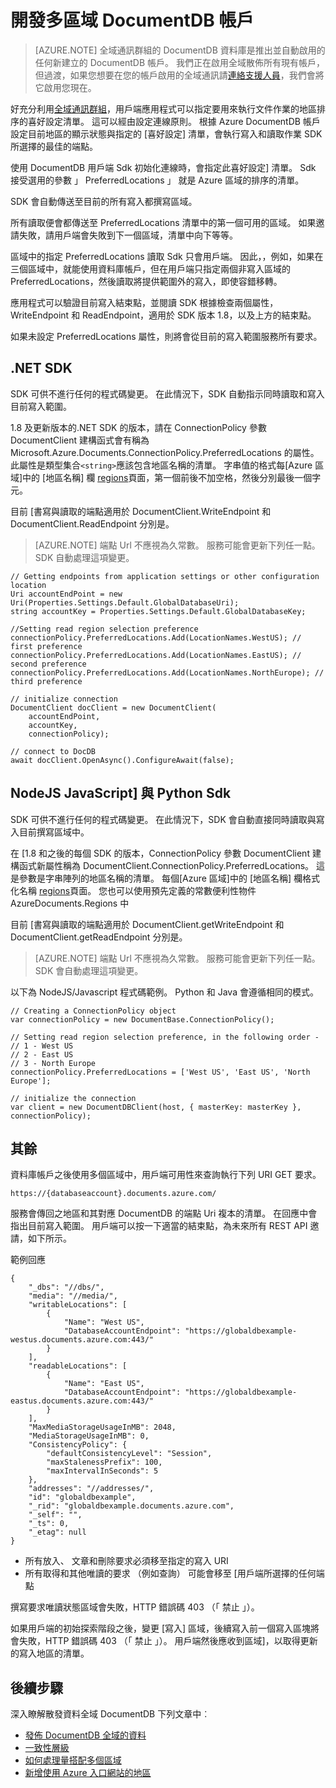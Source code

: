 <properties
   pageTitle="使用多個區域中 DocumentDB 開發 |Microsoft Azure"
   description="瞭解如何從 Azure DocumentDB，完全受管理的 NoSQL 資料庫服務存取多個區域中的資料。"
   services="documentdb"
   documentationCenter=""
   authors="kiratp"
   manager="jhubbard"
   editor=""/>

<tags
   ms.service="documentdb"
   ms.devlang="multiple"
   ms.topic="article"
   ms.tgt_pltfrm="na"
   ms.workload="na"
   ms.date="10/25/2016"
   ms.author="kipandya"/>
   
# <a name="developing-with-multi-region-documentdb-accounts"></a>開發多區域 DocumentDB 帳戶

> [AZURE.NOTE] 全域通訊群組的 DocumentDB 資料庫是推出並自動啟用的任何新建立的 DocumentDB 帳戶。 我們正在啟用全域散佈所有現有帳戶，但過渡，如果您想要在您的帳戶啟用的全域通訊請[連絡支援人員](https://portal.azure.com/?#blade/Microsoft_Azure_Support/HelpAndSupportBlade)，我們會將它啟用您現在。

好充分利用[全域通訊群組](documentdb-distribute-data-globally.md)，用戶端應用程式可以指定要用來執行文件作業的地區排序的喜好設定清單。 這可以經由設定連線原則。 根據 Azure DocumentDB 帳戶設定目前地區的顯示狀態與指定的 [喜好設定] 清單，會執行寫入和讀取作業 SDK 所選擇的最佳的端點。 

使用 DocumentDB 用戶端 Sdk 初始化連線時，會指定此喜好設定] 清單。 Sdk 接受選用的參數 」 PreferredLocations 」 就是 Azure 區域的排序的清單。

SDK 會自動傳送至目前的所有寫入都撰寫區域。 

所有讀取便會都傳送至 PreferredLocations 清單中的第一個可用的區域。 如果邀請失敗，請用戶端會失敗到下一個區域，清單中向下等等。 

區域中的指定 PreferredLocations 讀取 Sdk 只會用戶端。 因此，，例如，如果在三個區域中，就能使用資料庫帳戶，但在用戶端只指定兩個非寫入區域的 PreferredLocations，然後讀取將提供範圍外的寫入，即使容錯移轉。

應用程式可以驗證目前寫入結束點，並閱讀 SDK 根據檢查兩個屬性，WriteEndpoint 和 ReadEndpoint，適用於 SDK 版本 1.8，以及上方的結束點。 

如果未設定 PreferredLocations 屬性，則將會從目前的寫入範圍服務所有要求。 


## <a name="net-sdk"></a>.NET SDK
SDK 可供不進行任何的程式碼變更。 在此情況下，SDK 自動指示同時讀取和寫入目前寫入範圍。 

1.8 及更新版本的.NET SDK 的版本，請在 ConnectionPolicy 參數 DocumentClient 建構函式會有稱為 Microsoft.Azure.Documents.ConnectionPolicy.PreferredLocations 的屬性。 此屬性是類型集合`<string>`應該包含地區名稱的清單。 字串值的格式每[Azure 區域]中的 [地區名稱] 欄 [regions]頁面，第一個前後不加空格，然後分別最後一個字元。

目前 [書寫與讀取的端點適用於 DocumentClient.WriteEndpoint 和 DocumentClient.ReadEndpoint 分別是。

> [AZURE.NOTE] 端點 Url 不應視為久常數。 服務可能會更新下列任一點。 SDK 自動處理這項變更。

    // Getting endpoints from application settings or other configuration location
    Uri accountEndPoint = new Uri(Properties.Settings.Default.GlobalDatabaseUri);
    string accountKey = Properties.Settings.Default.GlobalDatabaseKey;

    //Setting read region selection preference 
    connectionPolicy.PreferredLocations.Add(LocationNames.WestUS); // first preference
    connectionPolicy.PreferredLocations.Add(LocationNames.EastUS); // second preference
    connectionPolicy.PreferredLocations.Add(LocationNames.NorthEurope); // third preference

    // initialize connection
    DocumentClient docClient = new DocumentClient(
        accountEndPoint,
        accountKey,
        connectionPolicy);

    // connect to DocDB 
    await docClient.OpenAsync().ConfigureAwait(false);


## <a name="nodejs-javascript-and-python-sdks"></a>NodeJS JavaScript] 與 Python Sdk
SDK 可供不進行任何的程式碼變更。 在此情況下，SDK 會自動直接同時讀取與寫入目前撰寫區域中。 

在 [1.8 和之後的每個 SDK 的版本，ConnectionPolicy 參數 DocumentClient 建構函式新屬性稱為 DocumentClient.ConnectionPolicy.PreferredLocations。 這是參數是字串陣列的地區名稱的清單。 每個[Azure 區域]中的 [地區名稱] 欄格式化名稱 [regions]頁面。 您也可以使用預先定義的常數便利性物件 AzureDocuments.Regions 中

目前 [書寫與讀取的端點適用於 DocumentClient.getWriteEndpoint 和 DocumentClient.getReadEndpoint 分別是。

> [AZURE.NOTE] 端點 Url 不應視為久常數。 服務可能會更新下列任一點。 SDK 會自動處理這項變更。

以下為 NodeJS/Javascript 程式碼範例。 Python 和 Java 會遵循相同的模式。

    // Creating a ConnectionPolicy object
    var connectionPolicy = new DocumentBase.ConnectionPolicy();
    
    // Setting read region selection preference, in the following order -
    // 1 - West US
    // 2 - East US
    // 3 - North Europe
    connectionPolicy.PreferredLocations = ['West US', 'East US', 'North Europe'];
    
    // initialize the connection
    var client = new DocumentDBClient(host, { masterKey: masterKey }, connectionPolicy);


## <a name="rest"></a>其餘 
資料庫帳戶之後使用多個區域中，用戶端可用性來查詢執行下列 URI GET 要求。

    https://{databaseaccount}.documents.azure.com/

服務會傳回之地區和其對應 DocumentDB 的端點 Uri 複本的清單。 在回應中會指出目前寫入範圍。 用戶端可以按一下適當的結束點，為未來所有 REST API 邀請，如下所示。

範例回應

    {
        "_dbs": "//dbs/",
        "media": "//media/",
        "writableLocations": [
            {
                "Name": "West US",
                "DatabaseAccountEndpoint": "https://globaldbexample-westus.documents.azure.com:443/"
            }
        ],
        "readableLocations": [
            {
                "Name": "East US",
                "DatabaseAccountEndpoint": "https://globaldbexample-eastus.documents.azure.com:443/"
            }
        ],
        "MaxMediaStorageUsageInMB": 2048,
        "MediaStorageUsageInMB": 0,
        "ConsistencyPolicy": {
            "defaultConsistencyLevel": "Session",
            "maxStalenessPrefix": 100,
            "maxIntervalInSeconds": 5
        },
        "addresses": "//addresses/",
        "id": "globaldbexample",
        "_rid": "globaldbexample.documents.azure.com",
        "_self": "",
        "_ts": 0,
        "_etag": null
    }


-   所有放入、 文章和刪除要求必須移至指定的寫入 URI
-   所有取得和其他唯讀的要求 （例如查詢） 可能會移至 [用戶端所選擇的任何端點

撰寫要求唯讀狀態區域會失敗，HTTP 錯誤碼 403 （「 禁止 」）。

如果用戶端的初始探索階段之後，變更 [寫入] 區域，後續寫入前一個寫入區塊將會失敗，HTTP 錯誤碼 403 （「 禁止 」）。 用戶端然後應收到區域]，以取得更新的寫入地區的清單。

## <a name="next-steps"></a>後續步驟

深入瞭解散發資料全域 DocumentDB 下列文章中︰

- [發佈 DocumentDB 全域的資料](documentdb-distribute-data-globally.md)
- [一致性層級](documentdb-consistency-levels.md)
- [如何處理量搭配多個區域](documentdb-manage.md#how-throughput-works-with-multiple-regions)
- [新增使用 Azure 入口網站的地區](documentdb-portal-global-replication.md)

[regions]: https://azure.microsoft.com/regions/ 
